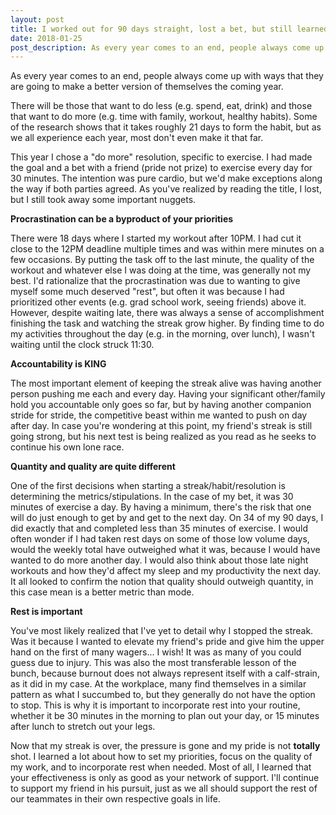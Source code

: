 ```yaml
---
layout: post
title: I worked out for 90 days straight, lost a bet, but still learned a lot
date: 2018-01-25
post_description: As every year comes to an end, people always come up with ways that they are going to make a better version of themselves the coming year.
---
```

As every year comes to an end, people always come up with ways that they are going to make a better version of themselves the coming year.

There will be those that want to do less (e.g. spend, eat, drink) and those that want to do more (e.g. time with family, workout, healthy habits). Some of the research shows that it takes roughly 21 days to form the habit, but as we all experience each year, most don't even make it that far.

This year I chose a "do more" resolution, specific to exercise. I had made the goal and a bet with a friend (pride not prize) to exercise every day for 30 minutes. The intention was pure cardio, but we'd make exceptions along the way if both parties agreed. As you've realized by reading the title, I lost, but I still took away some important nuggets.

**Procrastination can be a byproduct of your priorities**

There were 18 days where I started my workout after 10PM. I had cut it close to the 12PM deadline multiple times and was within mere minutes on a few occasions. By putting the task off to the last minute, the quality of the workout and whatever else I was doing at the time, was generally not my best. I'd rationalize that the procrastination was due to wanting to give myself some much deserved "rest", but often it was because I had prioritized other events (e.g. grad school work, seeing friends) above it. However, despite waiting late, there was always a sense of accomplishment finishing the task and watching the streak grow higher. By finding time to do my activities throughout the day (e.g. in the morning, over lunch), I wasn't waiting until the clock struck 11:30.

**Accountability is KING**

The most important element of keeping the streak alive was having another person pushing me each and every day. Having your significant other/family hold you accountable only goes so far, but by having another companion stride for stride, the competitive beast within me wanted to push on day after day. In case you're wondering at this point, my friend's streak is still going strong, but his next test is being realized as you read as he seeks to continue his own lone race.

**Quantity and quality are quite different**

One of the first decisions when starting a streak/habit/resolution is determining the metrics/stipulations. In the case of my bet, it was 30 minutes of exercise a day. By having a minimum, there's the risk that one will do just enough to get by and get to the next day. On 34 of my 90 days, I did exactly that and completed less than 35 minutes of exercise. I would often wonder if I had taken rest days on some of those low volume days, would the weekly total have outweighed what it was, because I would have wanted to do more another day. I would also think about those late night workouts and how they'd affect my sleep and my productivity the next day. It all looked to confirm the notion that quality should outweigh quantity, in this case mean is a better metric than mode.

**Rest is important**

You've most likely realized that I've yet to detail why I stopped the streak. Was it because I wanted to elevate my friend's pride and give him the upper hand on the first of many wagers... I wish! It was as many of you could guess due to injury. This was also the most transferable lesson of the bunch, because burnout does not always represent itself with a calf-strain, as it did in my case. At the workplace, many find themselves in a similar pattern as what I succumbed to, but they generally do not have the option to stop. This is why it is important to incorporate rest into your routine, whether it be 30 minutes in the morning to plan out your day, or 15 minutes after lunch to stretch out your legs.

Now that my streak is over, the pressure is gone and my pride is not __totally__ shot. I learned a lot about how to set my priorities, focus on the quality of my work, and to incorporate rest when needed. Most of all, I learned that your effectiveness is only as good as your network of support. I'll continue to support my friend in his pursuit, just as we all should support the rest of our teammates in their own respective goals in life.
